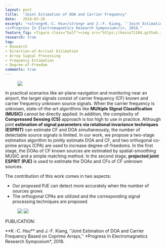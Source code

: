 ```yaml
---
layout: post
title:  "Joint Estimation of DOA and Carrier Frequency"
date:   2018-03-28
excerpt: "<strong>K.-C. Hsu</strong> and J.-F. Kiang, ''Joint Estimation of DOA and Carrier Frequency Based on Coprime Arrays ,'' 
<i>Progress In Electromagnetics Research Symposium</i>, 2018."
feature_fig: <figure class="half"><img src="https://kevin71104.github.io/assets/img/DOA_JE/partFreq_JE.jpg" class="img-disappear"> <img src="https://kevin71104.github.io/assets/img/DOA_JE/partFreq_10Mu.jpg"></figure>
research: true
tag:
- Research
- Direction-of-Arrival Estimation
- Array Signal Processing
- Frequency Estimation
- Degree-of-Freedom
comments: true
---
```


<figure>
	<img src="https://kevin71104.github.io/assets/img/DOA_JE/mainarray.jpg">
</figure>

In practical scenarios like air-plane navigation and monitoring near an airport, 
the target signals consist of carrier frequency (CF) known and carrier frequency unknown source signals.
When the carrier frequency is unknown, state-of-the-art algorithms like **MUltiple SIgnal Classification (MUSIC)** cannot be directly applied.
In addition, the complexity of **Compressed Sensing (CS)** approach is too high to use in practice.
Although joint **estimation of signal parameters via rotational invariance techniques (ESPRIT)** can estimate CF and DOA simultaneously,
the number of detectable source signals is limited.
In our work, we propose a two-stage estimation algorithm to jointly estimate DOA and CF, 
and two orthogonal co-prime arrays (CPA) are used to increase degree-of-freedoms.
In the first stage, the DOAs of CF known sources are estimated by spatial-smoothing MUSIC and a simple matching method.
In the second stage, **projected joint ESPRIT (PJE)** is used to estimate the DOAs and CFs of CF unknown sources.

The contribution of this work comes in two aspects:
- Our proposed PJE can detect more accurately when the number of sources grows
- The orthogonal CPAs are utilized and the corresponding signal processing techniques are proposed

<figure class="half">
	<img src="https://kevin71104.github.io/assets/img/DOA_JE/partFreq_JE.jpg" class="img-disappear"> 
	<img src="https://kevin71104.github.io/assets/img/DOA_JE/partFreq_10Mu.jpg">
</figure>

<p class="double_underline">PUBLICATION:</p>
**K.-C. Hsu** and J.-F. Kiang, 
''Joint Estimation of DOA and Carrier Frequency Based on Coprime Arrays,'' 
*Progress In Electromagnetics Research Symposium*, 2018.
